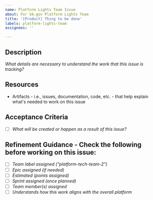 ```yaml
---
name: Platform Lights Team Issue
about: For VA.gov Platform Lights Team
title: '[Product] Thing to be done'
labels: platform-lights-team
assignees: ''

---
```


## Description
_What details are necessary to understand the work that this issue is tracking?_

## Resources 
- Artifacts - i.e., issues, documentation, code, etc. - that help explain what's needed to work on this issue

## Acceptance Criteria
- [ ] _What will be created or happen as a result of this issue?_

## Refinement Guidance - Check the following before working on this issue: 
- [ ] _Team label assigned ("platform-tech-team-2")_
- [ ] _Epic assigned (if needed)_ 
- [ ] _Estimated (points assigned)_
- [ ] _Sprint assigned (once planned)_
- [ ] _Team member(s) assigned_
- [ ] _Understands how this work aligns with the overall platform_
